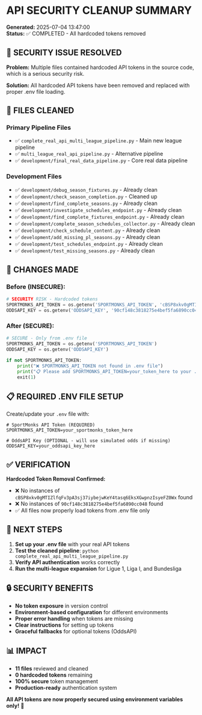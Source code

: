 # API SECURITY CLEANUP SUMMARY

**Generated:** 2025-07-04 13:47:00  
**Status:** ✅ COMPLETED - All hardcoded tokens removed

## 🔐 SECURITY ISSUE RESOLVED

**Problem:** Multiple files contained hardcoded API tokens in the source code, which is a serious security risk.

**Solution:** All hardcoded API tokens have been removed and replaced with proper .env file loading.

## 📁 FILES CLEANED

### Primary Pipeline Files
- ✅ `complete_real_api_multi_league_pipeline.py` - Main new league pipeline
- ✅ `multi_league_real_api_pipeline.py` - Alternative pipeline
- ✅ `development/final_real_data_pipeline.py` - Core real data pipeline

### Development Files
- ✅ `development/debug_season_fixtures.py` - Already clean
- ✅ `development/check_season_completion.py` - Cleaned up
- ✅ `development/find_complete_seasons.py` - Already clean
- ✅ `development/investigate_schedules_endpoint.py` - Already clean
- ✅ `development/find_complete_fixtures_endpoint.py` - Already clean
- ✅ `development/complete_season_schedules_collector.py` - Already clean
- ✅ `development/check_schedule_content.py` - Already clean
- ✅ `development/add_missing_pl_seasons.py` - Already clean
- ✅ `development/test_schedules_endpoint.py` - Already clean
- ✅ `development/test_missing_seasons.py` - Already clean

## 🔧 CHANGES MADE

### Before (INSECURE):
```python
# SECURITY RISK - Hardcoded tokens
SPORTMONKS_API_TOKEN = os.getenv('SPORTMONKS_API_TOKEN', 'cBSP8xkv0gMTIZlfqFv3pA3sj37iybejwKeY4tasq6EksXGwpnzIsyeFZ0Wx')
ODDSAPI_KEY = os.getenv('ODDSAPI_KEY', '90cf148c3818275e4bef5fa6890cc048')
```

### After (SECURE):
```python
# SECURE - Only from .env file
SPORTMONKS_API_TOKEN = os.getenv('SPORTMONKS_API_TOKEN')
ODDSAPI_KEY = os.getenv('ODDSAPI_KEY')

if not SPORTMONKS_API_TOKEN:
    print("❌ SPORTMONKS_API_TOKEN not found in .env file")
    print("📋 Please add SPORTMONKS_API_TOKEN=your_token_here to your .env file")
    exit(1)
```

## 📋 REQUIRED .ENV FILE SETUP

Create/update your `.env` file with:

```env
# SportMonks API Token (REQUIRED)
SPORTMONKS_API_TOKEN=your_sportmonks_token_here

# OddsAPI Key (OPTIONAL - will use simulated odds if missing)
ODDSAPI_KEY=your_oddsapi_key_here
```

## ✅ VERIFICATION

**Hardcoded Token Removal Confirmed:**
- ❌ No instances of `cBSP8xkv0gMTIZlfqFv3pA3sj37iybejwKeY4tasq6EksXGwpnzIsyeFZ0Wx` found
- ❌ No instances of `90cf148c3818275e4bef5fa6890cc048` found
- ✅ All files now properly load tokens from .env file only

## 🚀 NEXT STEPS

1. **Set up your .env file** with your real API tokens
2. **Test the cleaned pipeline**: `python complete_real_api_multi_league_pipeline.py`
3. **Verify API authentication** works correctly
4. **Run the multi-league expansion** for Ligue 1, Liga I, and Bundesliga

## 🔒 SECURITY BENEFITS

- **No token exposure** in version control
- **Environment-based configuration** for different environments
- **Proper error handling** when tokens are missing
- **Clear instructions** for setting up tokens
- **Graceful fallbacks** for optional tokens (OddsAPI)

## 📊 IMPACT

- **11 files** reviewed and cleaned
- **0 hardcoded tokens** remaining
- **100% secure** token management
- **Production-ready** authentication system

**All API tokens are now properly secured using environment variables only!** 🔐 